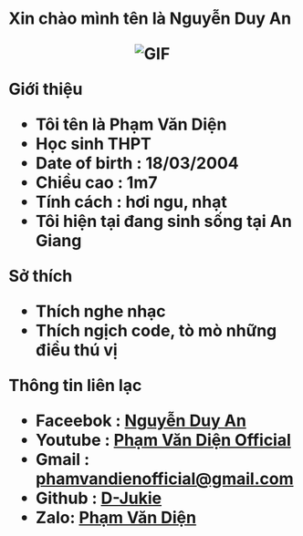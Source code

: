 
<h1> Xin chào mình tên là Nguyễn Duy An
<p align="center">
    <img align="center" alt="GIF" src="https://s10.gifyu.com/images/d6nqc8g-e5d9284d-2fb0-4a73-8a59-666126d27449.gif" />
</p> 


**Giới thiệu**

- Tôi tên là **Phạm Văn Diện**
- Học sinh **THPT**
- Date of birth : **18/03/2004**
- Chiều cao : **1m7**
- Tính cách : hơi **ngu**, **nhạt**
- Tôi hiện tại đang sinh sống tại **An Giang**

**Sở thích**

- Thích nghe nhạc 
- Thích ngịch code, tò mò những điều thú vị

**Thông tin liên lạc**

- Faceebok : **[Nguyễn Duy An](https://www.facebook.com/duyan290724.info/)**
- Youtube : **[Phạm Văn Diện Official](https://www.youtube.com/channel/UCwHbdvzzEDQ3U_6u4AdqE8w)**
- Gmail : **[phamvandienofficial@gmail.com](https://gmail.com)**
- Github : **[D-Jukie](https://github.com/D-Jukie)**
- Zalo: **[Phạm Văn Diện](0332222817)**
